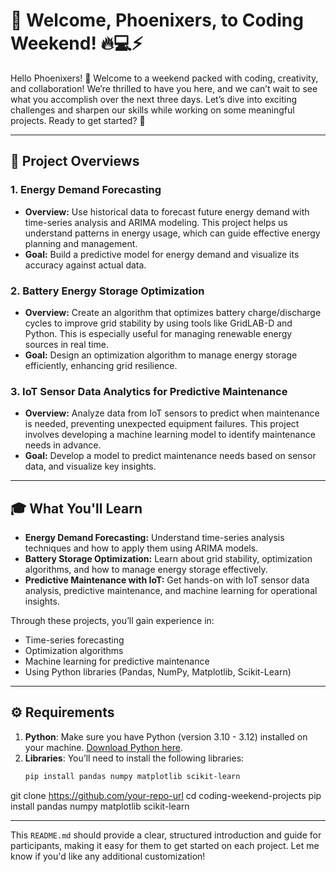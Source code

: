 
# 🌟 Welcome, Phoenixers, to Coding Weekend! 🔥💻⚡

Hello Phoenixers! 🎉 Welcome to a weekend packed with coding, creativity, and collaboration! We’re thrilled to have you here, and we can’t wait to see what you accomplish over the next three days. Let’s dive into exciting challenges and sharpen our skills while working on some meaningful projects. Ready to get started? 🚀

---

## 📜 Project Overviews

### 1. **Energy Demand Forecasting**
   - **Overview:** Use historical data to forecast future energy demand with time-series analysis and ARIMA modeling. This project helps us understand patterns in energy usage, which can guide effective energy planning and management.
   - **Goal:** Build a predictive model for energy demand and visualize its accuracy against actual data.

### 2. **Battery Energy Storage Optimization**
   - **Overview:** Create an algorithm that optimizes battery charge/discharge cycles to improve grid stability by using tools like GridLAB-D and Python. This is especially useful for managing renewable energy sources in real time.
   - **Goal:** Design an optimization algorithm to manage energy storage efficiently, enhancing grid resilience.

### 3. **IoT Sensor Data Analytics for Predictive Maintenance**
   - **Overview:** Analyze data from IoT sensors to predict when maintenance is needed, preventing unexpected equipment failures. This project involves developing a machine learning model to identify maintenance needs in advance.
   - **Goal:** Develop a model to predict maintenance needs based on sensor data, and visualize key insights.

---

## 🎓 What You'll Learn

- **Energy Demand Forecasting:** Understand time-series analysis techniques and how to apply them using ARIMA models.
- **Battery Storage Optimization:** Learn about grid stability, optimization algorithms, and how to manage energy storage effectively.
- **Predictive Maintenance with IoT:** Get hands-on with IoT sensor data analysis, predictive maintenance, and machine learning for operational insights.

Through these projects, you’ll gain experience in:
- Time-series forecasting
- Optimization algorithms
- Machine learning for predictive maintenance
- Using Python libraries (Pandas, NumPy, Matplotlib, Scikit-Learn)

---

## ⚙️ Requirements

1. **Python**: Make sure you have Python (version 3.10 - 3.12) installed on your machine. [Download Python here](https://www.python.org/downloads/).
2. **Libraries**: You’ll need to install the following libraries:
   ```bash
   pip install pandas numpy matplotlib scikit-learn
git clone https://github.com/your-repo-url
cd coding-weekend-projects
pip install pandas numpy matplotlib scikit-learn

--- 

This `README.md` should provide a clear, structured introduction and guide for participants, making it easy for them to get started on each project. Let me know if you'd like any additional customization!
